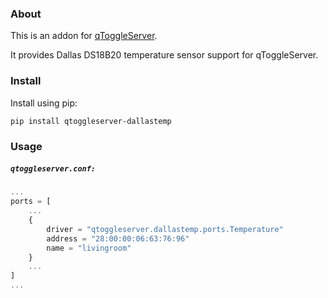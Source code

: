### About

This is an addon for [qToggleServer](https://github.com/qtoggle/qtoggleserver).

It provides Dallas DS18B20 temperature sensor support for qToggleServer.


### Install

Install using pip:

    pip install qtoggleserver-dallastemp


### Usage

##### `qtoggleserver.conf:`
``` javascript
...
ports = [
    ...
    {
        driver = "qtoggleserver.dallastemp.ports.Temperature"
        address = "28:00:00:06:63:76:96"
        name = "livingroom"
    }
    ...
]
...
```

